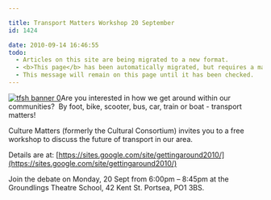 ```yaml
---

title: Transport Matters Workshop 20 September
id: 1424

date: 2010-09-14 16:46:55
todo:
  - Articles on this site are being migrated to a new format.
  - <b>This page</b> has been automatically migrated, but requires a manual check-&amp;-tune to ensure the format and links all work as expected.
  - This message will remain on this page until it has been checked.
---
```


[](http://www.pompeybug.co.uk/wp-content/uploads/2010/09/tfsh-banner-1.jpg)[![](http://www.pompeybug.co.uk/wp-content/uploads/2010/09/tfsh-banner-01.jpg "tfsh banner 0")](/assets/tfsh-banner-01.jpg)Are you interested in how we get around within our communities?  By foot, bike, scooter, bus, car, train or boat - transport matters!

Culture Matters (formerly the Cultural Consortium) invites you to a free workshop to discuss the future of transport in our area.

Details are at: [https://sites.google.com/site/gettingaround2010/](https://sites.google.com/site/gettingaround2010/)

Join the debate on Monday, 20 Sept from 6:00pm – 8:45pm at the Groundlings Theatre School, 42 Kent St. Portsea, PO1 3BS.